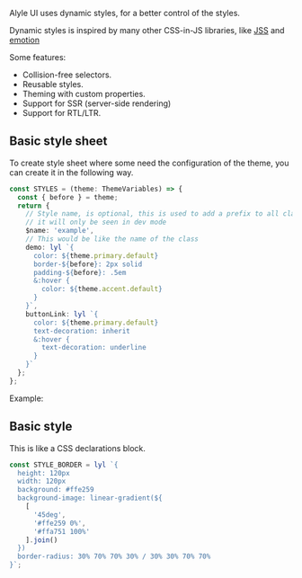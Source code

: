 <p>
  Alyle UI uses dynamic styles, for a better control of the styles.
</p>

<p>
  Dynamic styles is inspired by many other CSS-in-JS libraries, like <a
  href="https://cssinjs.org"
  target="_blank"
  rel="noopener nofollow">JSS</a> and <a
  href="https://emotion.sh/"
  target="_blank"
  rel="noopener nofollow">emotion</a>
</p>

Some features:

* Collision-free selectors.
* Reusable styles.
* Theming with custom properties.
* Support for SSR (server-side rendering)
* Support for RTL/LTR.

<h2 lyTyp="headline" gutter>Basic style sheet</h2>

To create style sheet where some need the configuration of the theme, you can create it in the following way.

```ts
const STYLES = (theme: ThemeVariables) => {
  const { before } = theme;
  return {
    // Style name, is optional, this is used to add a prefix to all classes,
    // it will only be seen in dev mode
    $name: 'example',
    // This would be like the name of the class
    demo: lyl `{
      color: ${theme.primary.default}
      border-${before}: 2px solid
      padding-${before}: .5em
      &:hover {
        color: ${theme.accent.default}
      }
    }`,
    buttonLink: lyl `{
      color: ${theme.primary.default}
      text-decoration: inherit
      &:hover {
        text-decoration: underline
      }
    }`
  };
};
```

<p>
  Example:
</p>
<demo-view path="docs/customization/dynamic-styles/ds-basic">
  <aui-ds-basic></aui-ds-basic>
</demo-view>

<h2 lyTyp="headline" gutter>Basic style</h2>
<p>
  This is like a CSS declarations block.
</p>

```ts
const STYLE_BORDER = lyl `{
  height: 120px
  width: 120px
  background: #ffe259
  background-image: linear-gradient(${
    [
      '45deg',
      '#ffe259 0%',
      '#ffa751 100%'
    ].join()
  })
  border-radius: 30% 70% 70% 30% / 30% 30% 70% 70%
}`;
```

<demo-view path="docs/customization/dynamic-styles/ds-css-declarations-block">
  <aui-ds-css-declarations-block></aui-ds-css-declarations-block>
</demo-view>